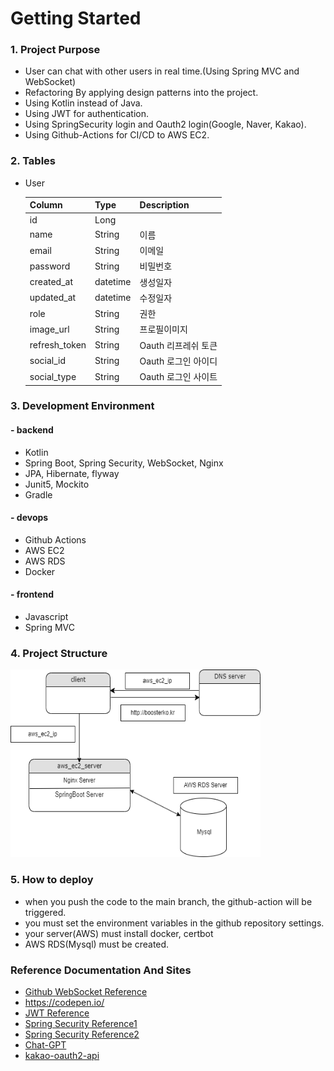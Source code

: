 # Getting Started

### 1. Project Purpose

- User can chat with other users in real time.(Using Spring MVC and WebSocket)
- Refactoring By applying design patterns into the project.
- Using Kotlin instead of Java.
- Using JWT for authentication.
- Using SpringSecurity login and Oauth2 login(Google, Naver, Kakao).
- Using Github-Actions for CI/CD to AWS EC2.


### 2. Tables

- User

  | Column        | Type     | Description   |
  |---------------|----------|---------------|
  | id            | Long     |               |
  | name          | String   | 이름            |
  | email         | String   | 이메일           |
  | password      | String   | 비밀번호          |
  | created_at    | datetime | 생성일자          |
  | updated_at    | datetime | 수정일자          |
  | role          | String   | 권한            |
  | image_url     | String   | 프로필이미지        |
  | refresh_token | String   | Oauth 리프레쉬 토큰  |
  | social_id     | String   | Oauth 로그인 아이디 |
  | social_type   | String   | Oauth 로그인 사이트 |



### 3. Development Environment 

#### - backend
* Kotlin
* Spring Boot, Spring Security, WebSocket, Nginx
* JPA, Hibernate, flyway
* Junit5, Mockito
* Gradle

#### - devops
* Github Actions
* AWS EC2
* AWS RDS
* Docker

#### - frontend
* Javascript
* Spring MVC


### 4. Project Structure

<img src="./src/main/resources/static/images/readme/websocket-chat-flow.png" width="400" height="300" alt="flow-chart">


### 5. How to deploy

- when you push the code to the main branch, the github-action will be triggered.
- you must set the environment variables in the github repository settings.
- your server(AWS) must install docker, certbot
- AWS RDS(Mysql) must be created.

### Reference Documentation And Sites

* [Github WebSocket Reference](https://github.com/dailycodebuffer/Spring-MVC-Tutorials/blob/master/spring-websocket)
* https://codepen.io/
* [JWT Reference](https://github.com/Tienisto/spring-boot-kotlin/tree/master/rest-jwt-jpa)
* [Spring Security Reference1](https://github.com/thombergs/code-examples/tree/master/spring-security/getting-started)
* [Spring Security Reference2](https://spring.io/guides/gs/securing-web)
* [Chat-GPT](https://chat.openai.com/)
* [kakao-oauth2-api](https://developers.kakao.com/docs/latest/ko/kakaologin/rest-api)

